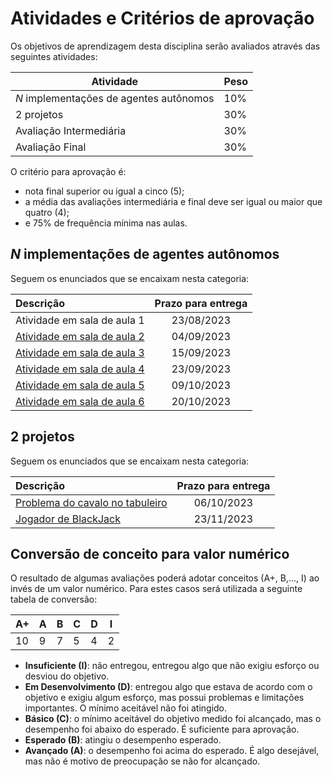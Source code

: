 # Atividades e Critérios de aprovação

Os objetivos de aprendizagem desta disciplina serão avaliados através das seguintes atividades: 

| Atividade | Peso |
| ----------| ----------|
| *N* implementações de agentes autônomos | 10% |
| 2 projetos | 30% | 
| Avaliação Intermediária | 30% | 
| Avaliação Final | 30% | 

O critério para aprovação é:

* nota final superior ou igual a cinco (5);
* a média das avaliações intermediária e final deve ser igual ou maior que quatro (4);
* e 75% de frequência mínima nas aulas. 

## *N* implementações de agentes autônomos

Seguem os enunciados que se encaixam nesta categoria: 

| Descrição                                                   |  Prazo para entrega |
|:------------------------------------------------------------|:-------------------:|
| Atividade em sala de aula 1                                 | 23/08/2023          |
| [Atividade em sala de aula 2](./aulas/04_x_buscas/index.md) | 04/09/2023          |
| [Atividade em sala de aula 3](./aulas/05_busca_com_custo/index.md) | 15/09/2023   |
| [Atividade em sala de aula 4](./aulas/08_heuristica_parte2/index.md) | 23/09/2023 |
| [Atividade em sala de aula 5](./aulas/11_contribuindo_aigyminsper/index.md) | 09/10/2023 |
| [Atividade em sala de aula 6](./aulas/14_tictactoe/index.md) | 20/10/2023 |

## 2 projetos

Seguem os enunciados que se encaixam nesta categoria:

| Descrição                                                                                |  Prazo para entrega |
|:-----------------------------------------------------------------------------------------|:-------------------:|
| [Problema do cavalo no tabuleiro](./projetos/11_cavalo/index.md)                         | 06/10/2023          |
| [Jogador de BlackJack](./projetos/15_rl/index.md)                                        | 23/11/2023          |


## Conversão de conceito para valor numérico

O resultado de algumas avaliações poderá adotar conceitos (A+, B,..., I) ao invés de um valor numérico. Para estes casos será utilizada a seguinte tabela de conversão:

| A+ | A | B | C | D | I |
|----|---|---|---|---|---|
| 10 | 9 | 7 | 5 | 4 | 2 |

* **Insuficiente (I)**: não entregou, entregou algo que não exigiu esforço ou desviou do objetivo.
* **Em Desenvolvimento (D)**: entregou algo que estava de acordo com o objetivo e exigiu algum esforço, mas possui problemas e limitações importantes. O mínimo aceitável não foi atingido.
* **Básico (C)**: o mínimo aceitável do objetivo medido foi alcançado, mas o desempenho foi abaixo do esperado. É suficiente para aprovação.
* **Esperado (B)**: atingiu o desempenho esperado.
* **Avançado (A)**: o desempenho foi acima do esperado. É algo desejável, mas não é motivo de preocupação se não for alcançado.
